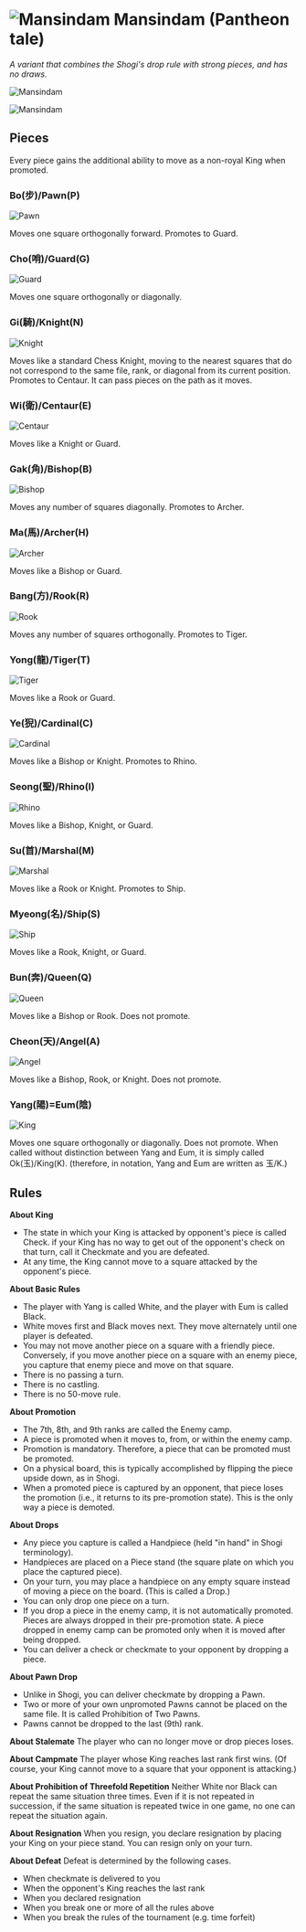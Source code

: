 # ![Mansindam](https://github.com/gbtami/pychess-variants/blob/master/static/icons/mansindam.svg) Mansindam (Pantheon tale)

_A variant that combines the Shogi's drop rule with strong pieces, and has no draws._

![Mansindam](https://github.com/gbtami/pychess-variants/blob/master/static/images/MansindamGuide/board.png)

![Mansindam](https://github.com/gbtami/pychess-variants/blob/master/static/images/MansindamGuide/promotions.png)

## Pieces
Every piece gains the additional ability to move as a non-royal King when promoted.
### Bo(步)/Pawn(P) 
![Pawn](https://github.com/gbtami/pychess-variants/blob/master/static/images/MansindamGuide/pawn.png)

Moves one square orthogonally forward. Promotes to Guard.

### Cho(哨)/Guard(G)
![Guard](https://github.com/gbtami/pychess-variants/blob/master/static/images/MansindamGuide/guard.png)

Moves one square orthogonally or diagonally.

### Gi(騎)/Knight(N)
![Knight](https://github.com/gbtami/pychess-variants/blob/master/static/images/MansindamGuide/knight.png)

Moves like a standard Chess Knight, moving to the nearest squares that do not correspond to the same file, rank, or diagonal from its current position. Promotes to Centaur. It can pass pieces on the path as it moves.

### Wi(衛)/Centaur(E)
![Centaur](https://github.com/gbtami/pychess-variants/blob/master/static/images/MansindamGuide/centaur.png)

Moves like a Knight or Guard.

### Gak(角)/Bishop(B)
![Bishop](https://github.com/gbtami/pychess-variants/blob/master/static/images/MansindamGuide/bishop.png)

Moves any number of squares diagonally. Promotes to Archer.

### Ma(馬)/Archer(H)
![Archer](https://github.com/gbtami/pychess-variants/blob/master/static/images/MansindamGuide/archer.png)

Moves like a Bishop or Guard.

### Bang(方)/Rook(R)
![Rook](https://github.com/gbtami/pychess-variants/blob/master/static/images/MansindamGuide/rook.png)

Moves any number of squares orthogonally. Promotes to Tiger.

### Yong(龍)/Tiger(T) 
![Tiger](https://github.com/gbtami/pychess-variants/blob/master/static/images/MansindamGuide/tiger.png)

Moves like a Rook or Guard.

### Ye(猊)/Cardinal(C)
![Cardinal](https://github.com/gbtami/pychess-variants/blob/master/static/images/MansindamGuide/cardinal.png)

Moves like a Bishop or Knight. Promotes to Rhino.

### Seong(聖)/Rhino(I)
![Rhino](https://github.com/gbtami/pychess-variants/blob/master/static/images/MansindamGuide/rhino.png)

Moves like a Bishop, Knight, or Guard.

### Su(首)/Marshal(M)
![Marshal](https://github.com/gbtami/pychess-variants/blob/master/static/images/MansindamGuide/marshal.png)

Moves like a Rook or Knight. Promotes to Ship.

### Myeong(名)/Ship(S)
![Ship](https://github.com/gbtami/pychess-variants/blob/master/static/images/MansindamGuide/ship.png)

Moves like a Rook, Knight, or Guard.

### Bun(奔)/Queen(Q)
![Queen](https://github.com/gbtami/pychess-variants/blob/master/static/images/MansindamGuide/queen.png)

Moves like a Bishop or Rook. Does not promote.

### Cheon(天)/Angel(A)
![Angel](https://github.com/gbtami/pychess-variants/blob/master/static/images/MansindamGuide/angel.png)

Moves like a Bishop, Rook, or Knight. Does not promote.

### Yang(陽)=Eum(陰)
![King](https://github.com/gbtami/pychess-variants/blob/master/static/images/MansindamGuide/king.png)

Moves one square orthogonally or diagonally. Does not promote. When called without distinction between Yang and Eum, it is simply called Ok(玉)/King(K). (therefore, in notation, Yang and Eum are written as 玉/K.)

## Rules
**About King**
* The state in which your King is attacked by opponent's piece is called Check. if your King has no way to get out of the opponent's check on that turn, call it Checkmate and you are defeated.
* At any time, the King cannot move to a square attacked by the opponent's piece.

**About Basic Rules**
* The player with Yang is called White, and the player with Eum is called Black.
* White moves first and Black moves next. They move alternately until one player is defeated.
* You may not move another piece on a square with a friendly piece. Conversely, if you move another piece on a square with an enemy piece, you capture that enemy piece and move on that square.
* There is no passing a turn.
* There is no castling.
* There is no 50-move rule.

**About Promotion**
* The 7th, 8th, and 9th ranks are called the Enemy camp.
* A piece is promoted when it moves to, from, or within the enemy camp.
* Promotion is mandatory. Therefore, a piece that can be promoted must be promoted.
* On a physical board, this is typically accomplished by flipping the piece upside down, as in Shogi.
* When a promoted piece is captured by an opponent, that piece loses the promotion (i.e., it returns to its pre-promotion state). This is the only way a piece is demoted.

**About Drops**
* Any piece you capture is called a Handpiece (held "in hand" in Shogi terminology).
* Handpieces are placed on a Piece stand (the square plate on which you place the captured piece).
* On your turn, you may place a handpiece on any empty square instead of moving a piece on the board. (This is called a Drop.)
* You can only drop one piece on a turn.
* If you drop a piece in the enemy camp, it is not automatically promoted. Pieces are always dropped in their pre-promotion state. A piece dropped in enemy camp can be promoted only when it is moved after being dropped.
* You can deliver a check or checkmate to your opponent by dropping a piece.

**About Pawn Drop**
* Unlike in Shogi, you can deliver checkmate by dropping a Pawn.
* Two or more of your own unpromoted Pawns cannot be placed on the same file. It is called Prohibition of Two Pawns.
* Pawns cannot be dropped to the last (9th) rank.

**About Stalemate**
The player who can no longer move or drop pieces loses.

**About Campmate**
The player whose King reaches last rank first wins. (Of course, your King cannot move to a square that your opponent is attacking.)

**About Prohibition of Threefold Repetition**
Neither White nor Black can repeat the same situation three times. Even if it is not repeated in succession, if the same situation is repeated twice in one game, no one can repeat the situation again.

**About Resignation**
When you resign, you declare resignation by placing your King on your piece stand. You can resign only on your turn.

**About Defeat**
Defeat is determined by the following cases.
* When checkmate is delivered to you
* When the opponent's King reaches the last rank
* When you declared resignation
* When you break one or more of all the rules above
* When you break the rules of the tournament (e.g. time forfeit)
